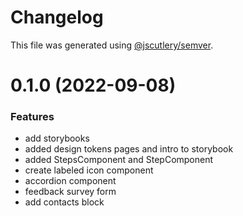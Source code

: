 # Changelog

This file was generated using [@jscutlery/semver](https://github.com/jscutlery/semver).

# 0.1.0 (2022-09-08)


### Features

* add storybooks
* added design tokens pages and intro to storybook
* added StepsComponent and StepComponent
* create labeled icon component
* accordion component
* feedback survey form
* add contacts block
